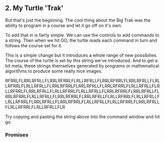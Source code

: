 ## 2. My Turtle 'Trak'

But that's just the beginning. The cool thing about the Big Trak was the ability to program in a course and let it go off on it's own.

To add that in is fairly simple. We can use the controls to add commands to a string. Then when we hit GO, the turtle reads each command in turn and follows the course set for it.

This is a simple change but it introduces a whole range of new possibilies. The course of the turtle is set by this string we've introduced. And to get a bit meta, these strings themselves generated by programs or mathematical algorithms to produce some really nice images.

  RFRRLFLRRLRFRLLFLRRLRFRRLFLRLLRFRLLFLRRLRFRRLFLRRLRFRLLFLRLLRFRRLFLRLLRFRLLFLRRLRFRRLFLRRLRFRLLFLRRLRFRRLFLRLLRFRLLFLRLLRFRRLFLRRLRFRLLFLRLLRFRRLFLRLLRFRLLFLRRLRFRRLFLRRLRFRLLFLRRLRFRRLFLRLLRFRLLFLRRLRFRRLFLRRLRFRLLFLRLLRFRRLFLRLLRFRLLFLRLLRFRRLFLRRLRFRLLFLRRLRFRRLFLRLLRFRLLFLRLLRFRRLFLRRLRFRLLFLRLLRFRRLFLRLLRFRLLFLR

Try copying and pasting the string above into the command window and hit go.

### Promises
